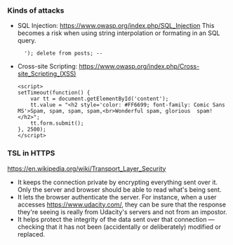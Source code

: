 ### Kinds of attacks
- SQL Injection: https://www.owasp.org/index.php/SQL_Injection
  This becomes a risk when using string interpolation or formating in an SQL query.
  ```
    '); delete from posts; --
  ```
- Cross-site Scripting: https://www.owasp.org/index.php/Cross-site_Scripting_(XSS)
  ```
  <script>
  setTimeout(function() {
      var tt = document.getElementById('content');
      tt.value = "<h2 style='color: #FF6699; font-family: Comic Sans MS'>Spam, spam, spam, spam,<br>Wonderful spam, glorious  spam!</h2>";
      tt.form.submit();
  }, 2500);
  </script>
  ```
  
### TSL in HTTPS
https://en.wikipedia.org/wiki/Transport_Layer_Security
- It keeps the connection private by encrypting everything sent over it. Only the server and browser should be able to read what's being sent.
- It lets the browser authenticate the server. For instance, when a user accesses https://www.udacity.com/, they can be sure that the response they're seeing is really from Udacity's servers and not from an impostor.
- It helps protect the integrity of the data sent over that connection — checking that it has not been (accidentally or deliberately) modified or replaced.
